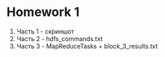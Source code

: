 # Homework 1
1. Часть 1 - скриншот
2. Часть 2 - hdfs_commands.txt
3. Часть 3 - MapReduceTasks + block_3_results.txt